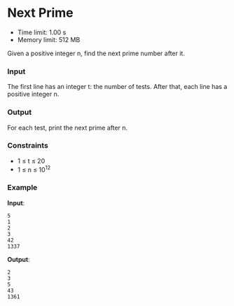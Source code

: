 # Next Prime

* Time limit: 1.00 s
* Memory limit: 512 MB

Given a positive integer n, find the next prime number after it.

### Input

The first line has an integer t: the number of tests.
After that, each line has a positive integer n.

### Output

For each test, print the next prime after n.

### Constraints

* 1 &le; t &le; 20
* 1 &le; n &le; 10<sup>12</sup>

### Example

**Input**:
```
5
1
2
3
42
1337
```
**Output**:
```
2
3
5
43
1361
```